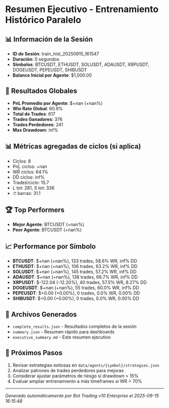 # Resumen Ejecutivo - Entrenamiento Histórico Paralelo

## 📊 Información de la Sesión
- **ID de Sesión**: train_hist_20250915_161547
- **Duración**: 0 segundos
- **Símbolos**: BTCUSDT, ETHUSDT, SOLUSDT, ADAUSDT, XRPUSDT, DOGEUSDT, PEPEUSDT, SHIBUSDT
- **Balance Inicial por Agente**: $1,000.00

## 🎯 Resultados Globales
- **PnL Promedio por Agente**: $+nan (+nan%)
- **Win Rate Global**: 60.9%
- **Total de Trades**: 617
- **Trades Ganadores**: 376
- **Trades Perdedores**: 241
- **Max Drawdown**: inf%

## 📊 Métricas agregadas de ciclos (si aplica)
- Ciclos: 8
- PnL̄ ciclos: +nan
- WR̄ ciclos: 64.1%
- DD̄ ciclos: inf%
- Trades̄/ciclo: 15.7
- L tot: 281, S tot: 336
- ⏱̄ barras: 31.1


## 🏆 Top Performers
- **Mejor Agente**: BTCUSDT (+nan%)
- **Peor Agente**: BTCUSDT (+nan%)

## 📈 Performance por Símbolo
- **BTCUSDT**: $+nan (+nan%), 133 trades, 58.6% WR, inf% DD
- **ETHUSDT**: $+nan (+nan%), 106 trades, 63.2% WR, inf% DD
- **SOLUSDT**: $+nan (+nan%), 145 trades, 57.2% WR, inf% DD
- **ADAUSDT**: $+nan (+nan%), 138 trades, 66.7% WR, inf% DD
- **XRPUSDT**: $-122.04 (-12.20%), 40 trades, 57.5% WR, 8.27% DD
- **DOGEUSDT**: $+nan (+nan%), 55 trades, 60.0% WR, inf% DD
- **PEPEUSDT**: $+0.00 (+0.00%), 0 trades, 0.0% WR, 0.00% DD
- **SHIBUSDT**: $+0.00 (+0.00%), 0 trades, 0.0% WR, 0.00% DD

## 📁 Archivos Generados
- `complete_results.json` - Resultados completos de la sesión
- `summary.json` - Resumen rápido para dashboards
- `executive_summary.md` - Este resumen ejecutivo

## 🎯 Próximos Pasos
1. Revisar estrategias exitosas en `data/agents/{symbol}/strategies.json`
2. Analizar patrones de trades perdedores para mejoras
3. Considerar ajustar parámetros de riesgo si drawdown > 15%
4. Evaluar ampliar entrenamiento a más timeframes si WR > 70%

---
*Generado automáticamente por Bot Trading v10 Enterprise el 2025-09-15 16:15:48*

